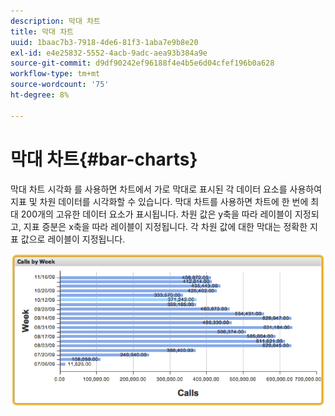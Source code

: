 ```yaml
---
description: 막대 차트
title: 막대 차트
uuid: 1baac7b3-7918-4de6-81f3-1aba7e9b8e20
exl-id: e4e25832-5552-4acb-9adc-aea93b384a9e
source-git-commit: d9df90242ef96188f4e4b5e6d04cfef196b0a628
workflow-type: tm+mt
source-wordcount: '75'
ht-degree: 8%

---
```


# 막대 차트{#bar-charts}

막대 차트 시각화 를 사용하면 차트에서 가로 막대로 표시된 각 데이터 요소를 사용하여 지표 및 차원 데이터를 시각화할 수 있습니다. 막대 차트를 사용하면 차트에 한 번에 최대 200개의 고유한 데이터 요소가 표시됩니다. 차원 값은 y축을 따라 레이블이 지정되고, 지표 증분은 x축을 따라 레이블이 지정됩니다. 각 차원 값에 대한 막대는 정확한 지표 값으로 레이블이 지정됩니다.

![](assets/bar_chart.png)
